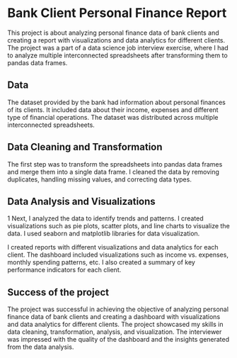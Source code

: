 # Bank Client Personal Finance Report

This project is about analyzing personal finance data of bank clients and creating a report with visualizations and data analytics for different clients. The project was a part of a data science job interview exercise, where I had to analyze multiple interconnected spreadsheets after transforming them to pandas data frames.

## Data

The dataset provided by the bank had information about personal finances of its clients. It included data about their income, expenses and different type of financial operations. The dataset was distributed across multiple interconnected spreadsheets.

## Data Cleaning and Transformation

The first step was to transform the spreadsheets into pandas data frames and merge them into a single data frame. I cleaned the data by removing duplicates, handling missing values, and correcting data types.

## Data Analysis and Visualizations
1
Next, I analyzed the data to identify trends and patterns. I created visualizations such as pie plots, scatter plots, and line charts to visualize the data. I used seaborn and matplotlib libraries for data visualization.

I created reports with different visualizations and data analytics for each client. The dashboard included visualizations such as income vs. expenses, monthly spending patterns, etc. I also created a summary of key performance indicators for each client.

## Success of the project

The project was successful in achieving the objective of analyzing personal finance data of bank clients and creating a dashboard with visualizations and data analytics for different clients. The project showcased my skills in data cleaning, transformation, analysis, and visualization. The interviewer was impressed with the quality of the dashboard and the insights generated from the data analysis.
